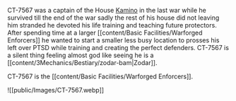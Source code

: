 CT-7567 was a captain of the House [Kamino](https://starwars.fandom.com/wiki/Kamino) in the last war while he survived till the end of the war sadly the rest of his house did not leaving him stranded he devoted his life training and teaching future protectors. After spending time at a larger [[content/Basic Facilities/Warforged Enforcers]] he wanted to start a smaller less busy location to prosses his left over PTSD while training and creating the perfect defenders. CT-7567 is a silent thing feeling almost god like seeing he is a [[content/3Mechanics/Bestiary/zodar-bam\|Zodar]]. 

CT-7567 is the [[content/Basic Facilities/Warforged Enforcers]].

![[public/Images/CT-7567.webp]]